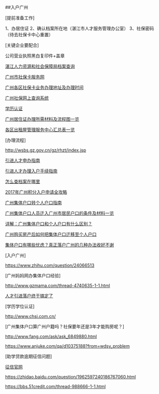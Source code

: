 ##入户广州



[提前准备工作]

1、办居住证	2、确认档案所在地（湛江市人才服务管理办公室）  3、社保密码（待去社保卡中心重置）

[关键企业要配合]

公司营业执照黑白复印件+盖章

[湛江人力资源和社会保障局档案查询](http://219.129.25.98:1701/zjldwsyw/action/BmtbAction?ActionType=dagl_dagl_daxxcx_ww_q)

[广州市社保卡服务网](http://card.gz.gov.cn/) 

[广州各区社保卡业务办理地址及办理时间](http://gz.bendibao.com/gzsi/2013114/si114593.shtml) 

[广州社保网上查询系统](http://gz.bendibao.com/gzsi/2010816/si61579.shtml) 

[学历认证](http://www.gradjob.com.cn/defaults/bsdt/xlrz_xz.jsp) 

[广州居住证办理所需材料及流程图一览](http://gz.bendibao.com/life/2016331/213766.shtml) 

[各区出租屋管理服务中心汇总表一览](http://gz.bendibao.com/cyfw/201625/fw210791.shtml) 



[办理流程]

http://wsbs.gz.gov.cn/gz/rhzt/index.jsp

[引进人才申办指南](http://www.hrssgz.gov.cn/bszn/rcyjbszn/201106/t20110616_164093.html)  

[引进人才办理入户手续指南](http://www.hrssgz.gov.cn/bszn/rcyjbszn/201106/t20110616_164097.html) 

[怎么查档案在哪里](http://jingyan.baidu.com/article/eae07827e0aaff1fec54852f.html) 



[2017年广州积分入户申请全攻略](http://www.thea.cn/zdg_px_380-1.htm) 

[广州集体户口转个人户口指南](http://gz.bendibao.com/life/20151224/207613.shtml) 

[广州集体户口人员迁入广州市居民户口的条件及材料一览](http://gz.bendibao.com/z/hukou/201484/166625.shtml) 

[详解：广州集体户口和个人户口有什么区别？](http://gz.bendibao.com/z/hukou/2013118/115116.shtml) 

[广州购买房产后如何把集体户口迁移至个人户口](http://blog.sina.com.cn/s/blog_412c13e80102w4jl.html) 

[集体户口有哪些忧虑？真正落户广州的几种办法收好不谢](http://gz.southcn.com/content/2016-09/05/content_155253283.htm) 

[入户广州]

https://www.zhihu.com/question/24066513



[广州妈妈网办集体户口经验]

http://www.gzmama.com/thread-4740635-1-1.html

[人才引进落户终于搞定了](http://www.gzmama.com/thread-4674727-1-1.html) 



[学历学位认证]

http://www.chsi.com.cn/



[广州集体户口算广州户籍吗？社保要年还是3年才能购房呢？]

http://www.fang.com/ask/ask_6849880.html

https://www.anjuke.com/qa/d10375188?from=wdsy_problem



[助学贷款逾期征信问题]

[征信官网](https://ipcrs.pbccrc.org.cn/) 

https://zhidao.baidu.com/question/1962597240186767060.html

https://bbs.51credit.com/thread-988666-1-1.html